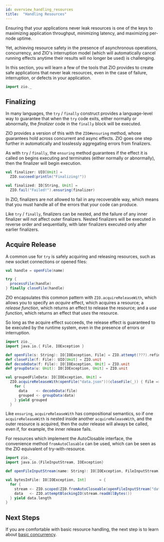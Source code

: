 ```yaml
---
id: overview_handling_resources
title:  "Handling Resources"
---
```


Ensuring that your applications never leak resources is one of the keys to maximizing application throughput, minimizing latency, and maximizing per-node uptime.

Yet, achieving resource safety in the presence of asynchronous operations, concurrency, and ZIO's interruption model (which will automatically cancel running effects anytime their results will no longer be used) is challenging.

In this section, you will learn a few of the tools that ZIO provides to create safe applications that never leak resources, even in the case of failure, interruption, or defects in your application.

```scala mdoc:invisible
import zio._
```

## Finalizing

In many languages, the `try` / `finally` construct provides a language-level way to guarantee that when the `try` code exits, either normally or abnormally, the _finalizer_ code in the `finally` block will be executed.

ZIO provides a version of this with the `ZIO#ensuring` method, whose guarantees hold across concurrent and async effects. ZIO goes one step further in automatically and losslessly aggregating errors from finalizers.

As with `try` / `finally`, the `ensuring` method guarantees if the effect it is called on begins executing and terminates (either normally or abnormally), then the finalizer will begin execution.

```scala mdoc
val finalizer: UIO[Unit] = 
  ZIO.succeed(println("Finalizing!"))

val finalized: IO[String, Unit] = 
  ZIO.fail("Failed!").ensuring(finalizer)
```

In ZIO, finalizers are not allowed to fail in any recoverable way, which means that you must handle all of the errors that your code can produce.

Like `try` / `finally`, finalizers can be nested, and the failure of any inner finalizer will not affect outer finalizers. Nested finalizers will be executed in reverse order and sequentially, with later finalizers executed only after earlier finalizers.

## Acquire Release 

A common use for `try` is safely acquiring and releasing resources, such as new socket connections or opened files:

```scala 
val handle = openFile(name)

try {
  processFile(handle)
} finally closeFile(handle)
```

ZIO encapsulates this common pattern with `ZIO.acquireReleaseWith`, which allows you to specify an _acquire_ effect, which acquires a resource; a _release function_, which returns an effect to release the resource; and a _use function_, which returns an effect that _uses_ the resource.

So long as the acquire effect succeeds, the release effect is guaranteed to be executed by the runtime system, even in the presence of errors or interruption.

```scala mdoc:invisible
import zio._
import java.io.{ File, IOException }

def openFile(s: String): IO[IOException, File] = ZIO.attempt(???).refineToOrDie[IOException]
def closeFile(f: File): UIO[Unit] = ZIO.unit
def decodeData(f: File): IO[IOException, Unit] = ZIO.unit
def groupData(u: Unit): IO[IOException, Unit] = ZIO.unit
```

```scala mdoc:silent
val groupedFileData: IO[IOException, Unit] = 
  ZIO.acquireReleaseWith(openFile("data.json"))(closeFile(_)) { file =>
    for {
      data    <- decodeData(file)
      grouped <- groupData(data)
    } yield grouped
  }
```

Like `ensuring`, `acquireReleaseWith` has compositional semantics, so if one `acquireReleaseWith` is nested inside another `acquireReleaseWith`, and the outer resource is acquired, then the outer release will always be called, even if, for example, the inner release fails.

For resources which implement the AutoClosable interface, the convenience method `fromAutoClosable` can be used, which can be seen as the ZIO equivalent of try-with-resource.

```scala mdoc:invisible
import zio._
import java.io.{FileInputStream, IOException}

def openFileInputStream(name: String): IO[IOException, FileInputStream] = ZIO.attemptBlockingIO(new FileInputStream(name))
```

```scala mdoc:silent
val bytesInFile: IO[IOException, Int]      = {
  for {
    stream <- ZIO.scoped(ZIO.fromAutoCloseable(openFileInputStream("data.json")))
    data   <- ZIO.attemptBlockingIO(stream.readAllBytes())
  } yield data.length
}
```

## Next Steps

If you are comfortable with basic resource handling, the next step is to learn about [basic concurrency](basic_concurrency.md).
